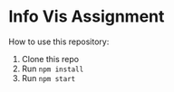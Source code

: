 # Info Vis Assignment

How to use this repository:

1. Clone this repo
2. Run `npm install`
3. Run `npm start`